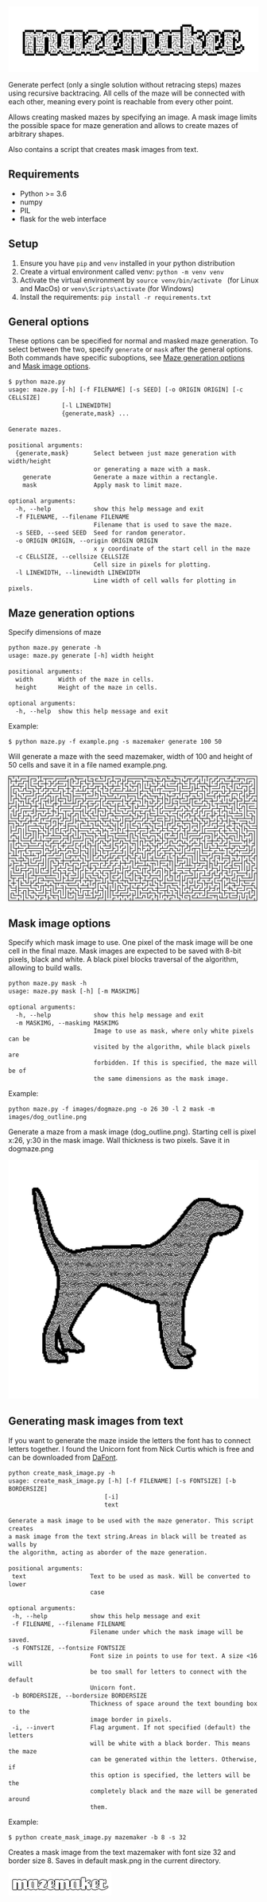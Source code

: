 ![logo](images/maze.png)

Generate perfect (only a single solution without retracing steps) mazes
using recursive backtracing. All cells of the maze will be connected with each
other, meaning every point is reachable from every other point. 

Allows creating masked mazes by specifying an image.
A mask image limits the possible space for maze generation and allows to create 
mazes of arbitrary shapes. 
   
Also contains a script that creates mask images from text. 

## Requirements

 - Python >= 3.6
 - numpy
 - PIL
 - flask for the web interface

## Setup

1. Ensure you have `pip` and `venv` installed in your python distribution
2. Create a virtual environment called venv: `python -m venv venv`
3. Activate the virtual environment by `source venv/bin/activate
` (for Linux and MacOs) or `venv\Scripts\activate` (for Windows)
4. Install the requirements: `pip install -r requirements.txt`

## General options

These options can be specified for normal and masked maze generation. To select 
between the two, specify `generate` or `mask` after the general options. Both commands
have specific suboptions, see [Maze generation options](#maze-generation-options)
and [Mask image options](#mask-image-options).

```
$ python maze.py 
usage: maze.py [-h] [-f FILENAME] [-s SEED] [-o ORIGIN ORIGIN] [-c CELLSIZE]
               [-l LINEWIDTH]
               {generate,mask} ...

Generate mazes.

positional arguments:
  {generate,mask}       Select between just maze generation with width/height
                        or generating a maze with a mask.
    generate            Generate a maze within a rectangle.
    mask                Apply mask to limit maze.

optional arguments:
  -h, --help            show this help message and exit
  -f FILENAME, --filename FILENAME
                        Filename that is used to save the maze.
  -s SEED, --seed SEED  Seed for random generator.
  -o ORIGIN ORIGIN, --origin ORIGIN ORIGIN
                        x y coordinate of the start cell in the maze
  -c CELLSIZE, --cellsize CELLSIZE
                        Cell size in pixels for plotting.
  -l LINEWIDTH, --linewidth LINEWIDTH
                        Line width of cell walls for plotting in pixels.
```

## Maze generation options

Specify dimensions of maze

```
python maze.py generate -h
usage: maze.py generate [-h] width height

positional arguments:
  width       Width of the maze in cells.
  height      Height of the maze in cells.

optional arguments:
  -h, --help  show this help message and exit
```


Example:

```
$ python maze.py -f example.png -s mazemaker generate 100 50
```

Will generate a maze with the seed mazemaker, width of 100 and height of 50 cells
and save it in a file named example.png.

![Generated maze](images/example.png)

## Mask image options

Specify which mask image to use. One pixel of the mask image will be one cell 
in the final maze. Mask images are expected to be saved with 8-bit pixels, 
black and white. A black pixel blocks traversal of the algorithm, allowing to 
build walls.

```
python maze.py mask -h
usage: maze.py mask [-h] [-m MASKIMG]

optional arguments:
  -h, --help            show this help message and exit
  -m MASKIMG, --maskimg MASKIMG
                        Image to use as mask, where only white pixels can be
                        visited by the algorithm, while black pixels are
                        forbidden. If this is specified, the maze will be of
                        the same dimensions as the mask image.
```

Example:

```
python maze.py -f images/dogmaze.png -o 26 30 -l 2 mask -m images/dog_outline.png
```

Generate a maze from a mask image (dog_outline.png). Starting cell is pixel x:26,
 y:30 in the mask image. Wall thickness is two pixels. Save it in dogmaze.png
 
 ![Generated maze](images/dogmaze.png)
 
 
 ## Generating mask images from text
 
If you want to generate the maze inside the letters the font has to connect 
letters together. I found the Unicorn font from Nick Curtis which is free and can 
be downloaded from [DaFont](https://www.dafont.com/unicorn-nf.font). 
 
 ```
 python create_mask_image.py -h
usage: create_mask_image.py [-h] [-f FILENAME] [-s FONTSIZE] [-b BORDERSIZE]
                            [-i]
                            text

Generate a mask image to be used with the maze generator. This script creates
a mask image from the text string.Areas in black will be treated as walls by
the algorithm, acting as aborder of the maze generation.

positional arguments:
  text                  Text to be used as mask. Will be converted to lower
                        case

optional arguments:
  -h, --help            show this help message and exit
  -f FILENAME, --filename FILENAME
                        Filename under which the mask image will be saved.
  -s FONTSIZE, --fontsize FONTSIZE
                        Font size in points to use for text. A size <16 will
                        be too small for letters to connect with the default
                        Unicorn font.
  -b BORDERSIZE, --bordersize BORDERSIZE
                        Thickness of space around the text bounding box to the
                        image border in pixels.
  -i, --invert          Flag argument. If not specified (default) the letters
                        will be white with a black border. This means the maze
                        can be generated within the letters. Otherwise, if
                        this option is specified, the letters will be the
                        completely black and the maze will be generated around
                        them.
 ```
 
 Example:
 ```
 $ python create_mask_image.py mazemaker -b 8 -s 32
 ```
 
 Creates a mask image from the text mazemaker with font size 32 and border size 
 8. Saves in default mask.png in the current directory.
 
 ![Generated image](images/mask.png)